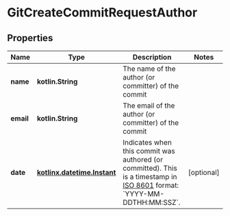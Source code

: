 
# GitCreateCommitRequestAuthor

## Properties
Name | Type | Description | Notes
------------ | ------------- | ------------- | -------------
**name** | **kotlin.String** | The name of the author (or committer) of the commit | 
**email** | **kotlin.String** | The email of the author (or committer) of the commit | 
**date** | [**kotlinx.datetime.Instant**](kotlinx.datetime.Instant.md) | Indicates when this commit was authored (or committed). This is a timestamp in [ISO 8601](https://en.wikipedia.org/wiki/ISO_8601) format: &#x60;YYYY-MM-DDTHH:MM:SSZ&#x60;. |  [optional]



